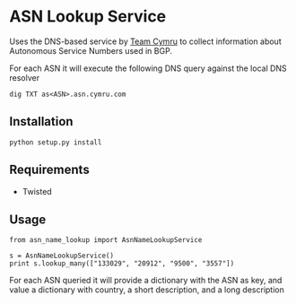 # ASN Lookup Service

Uses the DNS-based service by
[Team Cymru](http://www.team-cymru.org/IP-ASN-mapping.html) to collect information about
Autonomous Service Numbers used in BGP.

For each ASN it will execute the following DNS query against the local
DNS resolver

```
dig TXT as<ASN>.asn.cymru.com
```

## Installation

```
python setup.py install
```

## Requirements

* Twisted

## Usage

```
from asn_name_lookup import AsnNameLookupService

s = AsnNameLookupService()
print s.lookup_many(["133029", "20912", "9500", "3557"])
```

For each ASN queried it will provide a dictionary with the ASN as key,
and value a dictionary with country, a short description, and a long description
